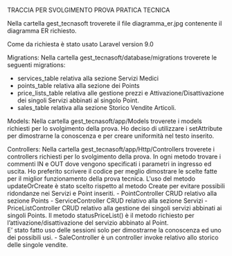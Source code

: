 TRACCIA PER SVOLGIMENTO PROVA PRATICA TECNICA

Nella cartella gest_tecnasoft troverete il file diagramma_er.jpg  contenente il diagramma ER richiesto.

Come da richiesta è stato usato Laravel version 9.0

Migrations: Nella cartella gest_tecnasoft/database/migrations troverete le seguenti migrations:
<ul>
<li>services_table relativa alla sezione Servizi Medici </li>
	<li>points_table relativa alla sezione dei Points</li>
	<li>price_lists_table relativa alle gestione prezzi e Attivazione/Disattivazione dei singoli Servizi abbinati al singolo Point.</li>
	<li>sales_table relativa alla sezione Storico Vendite Articoli.</li>
</ul>
Models: Nella cartella gest_tecnasoft/app/Models troverete i models richiesti per lo svolgimento della prova.
        Ho deciso di utilizzare i setAttribute per dimostrarne la conoscenza e per creare uniformità nel testo inserito.

Controllers:  Nella cartella gest_tecnasoft/app/Http/Controllers troverete i controllers richiesti per lo svolgimento della prova. 
		      In ogni metodo trovare i commenti IN e OUT dove vengono specificati i parametri in ingresso ed uscita.
		      Ho preferito scrivere il codice per meglio dimostrare le scelte fatte per il miglior funzionamento della prova tecnica.
              L'uso del metodo updateOrCreate è stato scelto rispetto al metodo Create per evitare possibili ridondanze nei Servizi e Point inseriti. 
		    - PointController CRUD relativo alla sezione Points
		    - ServiceController CRUD relativo alla sezione Servizi
		    - PriceListController CRUD relativo alla gestione dei singoli servizi abbinati ai singoli Points. 
          	    Il metodo statusPriceList() è il metodo richiesto per l’attivazione/disattivazione del servizio abbinato al Point. 		     
                E’ stato fatto uso delle sessioni solo per dimostrarne la conoscenza ed uno dei possibili usi.
		    - SaleController è un controller invoke relativo allo storico delle singole vendite.



 

